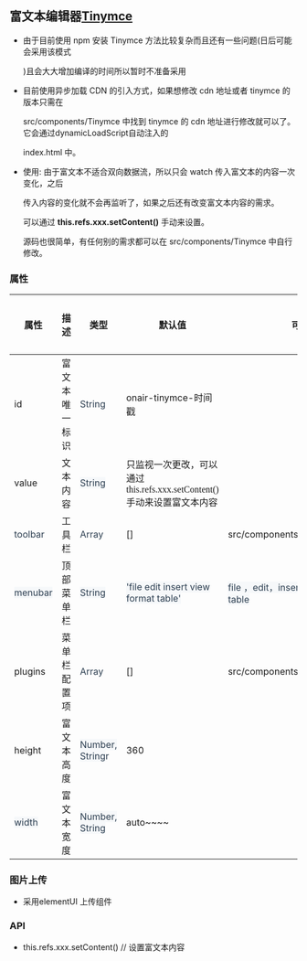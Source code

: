 ## 富文本编辑器[Tinymce](https://github.com/tinymce/tinymce)

- 由于目前使用 npm 安装 Tinymce 方法比较复杂而且还有一些问题(日后可能会采用该模式

  )且会大大增加编译的时间所以暂时不准备采用
  
- 目前使用异步加载 CDN 的引入方式，如果想修改 cdn 地址或者 tinymce 的版本只需在 
  
  src/components/Tinymce 中找到 tinymce 的 cdn 地址进行修改就可以了。它会通过dynamicLoadScript自动注入的 
  
  index.html 中。
  
- 使用: 由于富文本不适合双向数据流，所以只会 watch 传入富文本的内容一次变化，之后
  
  传入内容的变化就不会再监听了，如果之后还有改变富文本内容的需求。
  
  可以通过 **this.refs.xxx.setContent()** 手动来设置。
  
  源码也很简单，有任何别的需求都可以在 src/components/Tinymce 中自行修改。
  
### 属性

| 属性 | 描述 | 类型 | 默认值 | 可选值 | 是否必填（默认false） |
| --- | --- | --- | --- | --- | ------------- |
| id | 富文本唯一标识 | <span class="colour" style="color:rgb(44, 62, 80)"><span class="font" style="font-family:-apple-system, BlinkMacSystemFont, &quot;Segoe UI&quot;, Roboto, Oxygen, Ubuntu, Cantarell, &quot;Fira Sans&quot;, &quot;Droid Sans&quot;, &quot;Helvetica Neue&quot;, sans-serif"><span class="size" style="font-size:16px">String</span></span></span> | <span class="colour" style="color:rgb(230, 219, 116)"></span>onair-tinymce-时间戳 |  |  |
| value | 文本内容 | <span class="highlight" style="background-color:rgb(246, 248, 250)"><span class="colour" style="color:rgb(44, 62, 80)"><span class="font" style="font-family:-apple-system, BlinkMacSystemFont, &quot;Segoe UI&quot;, Roboto, Oxygen, Ubuntu, Cantarell, &quot;Fira Sans&quot;, &quot;Droid Sans&quot;, &quot;Helvetica Neue&quot;, sans-serif"><span class="size" style="font-size:16px">String</span></span></span></span> | 只监视一次更改，可以通过 <span class="font" style="font-family:Consolas">this.refs.xxx.setContent()</span><br><span class="font" style="font-family:Consolas"></span>手动来设置富文本内容 |  |  |
| <span class="colour" style="color:rgb(44, 62, 80)"><span class="font" style="font-family:-apple-system, BlinkMacSystemFont, &quot;Segoe UI&quot;, Roboto, Oxygen, Ubuntu, Cantarell, &quot;Fira Sans&quot;, &quot;Droid Sans&quot;, &quot;Helvetica Neue&quot;, sans-serif"><span class="size" style="font-size:16px">toolbar</span></span></span> | 工具栏 | <span class="colour" style="color:rgb(44, 62, 80)"><span class="font" style="font-family:-apple-system, BlinkMacSystemFont, &quot;Segoe UI&quot;, Roboto, Oxygen, Ubuntu, Cantarell, &quot;Fira Sans&quot;, &quot;Droid Sans&quot;, &quot;Helvetica Neue&quot;, sans-serif"><span class="size" style="font-size:16px">Array</span></span></span> | [] | src/components/Tinymce/toolbar.js |  |
| <span class="highlight" style="background-color:rgb(246, 248, 250)"><span class="colour" style="color:rgb(44, 62, 80)"><span class="font" style="font-family:-apple-system, BlinkMacSystemFont, &quot;Segoe UI&quot;, Roboto, Oxygen, Ubuntu, Cantarell, &quot;Fira Sans&quot;, &quot;Droid Sans&quot;, &quot;Helvetica Neue&quot;, sans-serif"><span class="size" style="font-size:16px">menubar</span></span></span></span> | 顶部菜单栏 | <span class="highlight" style="background-color:rgb(246, 248, 250)"><span class="colour" style="color:rgb(44, 62, 80)"><span class="font" style="font-family:-apple-system, BlinkMacSystemFont, &quot;Segoe UI&quot;, Roboto, Oxygen, Ubuntu, Cantarell, &quot;Fira Sans&quot;, &quot;Droid Sans&quot;, &quot;Helvetica Neue&quot;, sans-serif"><span class="size" style="font-size:16px">String</span></span></span></span> | <span class="highlight" style="background-color:rgb(246, 248, 250)"><span class="colour" style="color:rgb(44, 62, 80)"><span class="font" style="font-family:-apple-system, BlinkMacSystemFont, &quot;Segoe UI&quot;, Roboto, Oxygen, Ubuntu, Cantarell, &quot;Fira Sans&quot;, &quot;Droid Sans&quot;, &quot;Helvetica Neue&quot;, sans-serif"><span class="size" style="font-size:16px">'file edit insert view format table'</span></span></span></span> | <span class="highlight" style="background-color:rgb(246, 248, 250)"><span class="colour" style="color:rgb(44, 62, 80)"><span class="font" style="font-family:-apple-system, BlinkMacSystemFont, &quot;Segoe UI&quot;, Roboto, Oxygen, Ubuntu, Cantarell, &quot;Fira Sans&quot;, &quot;Droid Sans&quot;, &quot;Helvetica Neue&quot;, sans-serif"><span class="size" style="font-size:16px">file ，edit，insert，view，format，table</span></span></span></span> |  |
| <span class="colour" style="color:rgb(253, 179, 131)"></span>plugins | 菜单栏配置项 | <span class="colour" style="color:rgb(44, 62, 80)"><span class="font" style="font-family:-apple-system, BlinkMacSystemFont, &quot;Segoe UI&quot;, Roboto, Oxygen, Ubuntu, Cantarell, &quot;Fira Sans&quot;, &quot;Droid Sans&quot;, &quot;Helvetica Neue&quot;, sans-serif"><span class="size" style="font-size:16px">Array</span></span></span> | [] | src/components/Tinymce/plugins.js |  |
| height | 富文本高度 | <span class="colour" style="color:rgb(44, 62, 80)"><span class="font" style="font-family:-apple-system, BlinkMacSystemFont, &quot;Segoe UI&quot;, Roboto, Oxygen, Ubuntu, Cantarell, &quot;Fira Sans&quot;, &quot;Droid Sans&quot;, &quot;Helvetica Neue&quot;, sans-serif"><span class="size" style="font-size:16px"><span class="highlight" style="background-color:rgb(246, 248, 250)"><span class="colour" style="color:rgb(44, 62, 80)"><span class="font" style="font-family:-apple-system, BlinkMacSystemFont, &quot;Segoe UI&quot;, Roboto, Oxygen, Ubuntu, Cantarell, &quot;Fira Sans&quot;, &quot;Droid Sans&quot;, &quot;Helvetica Neue&quot;, sans-serif"><span class="size" style="font-size:16px">Number, String</span></span></span></span>r</span></span></span> | 360 |  |  |
| <span class="highlight" style="background-color:rgb(246, 248, 250)"><span class="colour" style="color:rgb(44, 62, 80)"><span class="font" style="font-family:-apple-system, BlinkMacSystemFont, &quot;Segoe UI&quot;, Roboto, Oxygen, Ubuntu, Cantarell, &quot;Fira Sans&quot;, &quot;Droid Sans&quot;, &quot;Helvetica Neue&quot;, sans-serif"><span class="size" style="font-size:16px">width</span></span></span></span> | 富文本宽度 | <span class="colour" style="color:rgb(44, 62, 80)"><span class="font" style="font-family:-apple-system, BlinkMacSystemFont, &quot;Segoe UI&quot;, Roboto, Oxygen, Ubuntu, Cantarell, &quot;Fira Sans&quot;, &quot;Droid Sans&quot;, &quot;Helvetica Neue&quot;, sans-serif"><span class="size" style="font-size:16px"></span></span></span><span class="highlight" style="background-color:rgb(246, 248, 250)"><span class="colour" style="color:rgb(44, 62, 80)"><span class="font" style="font-family:-apple-system, BlinkMacSystemFont, &quot;Segoe UI&quot;, Roboto, Oxygen, Ubuntu, Cantarell, &quot;Fira Sans&quot;, &quot;Droid Sans&quot;, &quot;Helvetica Neue&quot;, sans-serif"><span class="size" style="font-size:16px">Number, String</span></span></span></span> | auto~~~~ |  |  |

### 图片上传

- 采用elementUI 上传组件

### API

- this.refs.xxx.setContent() // 设置富文本内容